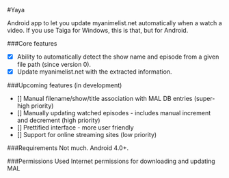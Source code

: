 #Yaya


Android app to let you update myanimelist.net automatically when a watch a video. If you use Taiga for Windows, this is that, but for Android.

###Core features

- [x] Ability to automatically detect the show name and episode from a given file path (since version 0).
- [x] Update myanimelist.net with the extracted information.

###Upcoming features (in development)
- [] Manual filename/show/title association with MAL DB entries (super-high priority)
- [] Manually updating watched episodes - includes manual increment and decrement (high priority)
- [] Prettified interface - more user friendly
- [] Support for online streaming sites (low priority)

###Requirements
Not much. Android 4.0+.

###Permissions Used
Internet permissions for downloading and updating MAL
